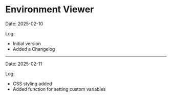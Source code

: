 # Environment Viewer


Date: 2025-02-10

Log:
- Initial version
- Added a Changelog

---

Date: 2025-02-11

Log:
- CSS styling added
- Added function for setting custom variables


